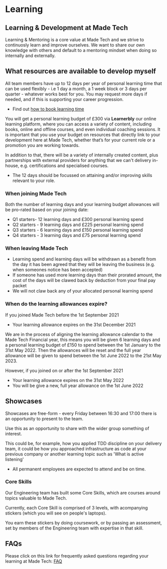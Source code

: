 # Learning

## Learning & Development at Made Tech

Learning & Mentoring is a core value at Made Tech and we strive to continuosly learn and improve ourselves. We want to share our own knowledge with others and default to a mentoring mindset when doing so internally and externally.

## What resources are available to develop myself

All team members have up to 12 days per year of personal learning time that can be used flexibly - i.e 1 day a month, a 1 week block or 3 days per quarter - whatever works best for you. You may request more days if needed, and if this is supporting your career progression. 

* Find out [how to book learning time](booking_learning_time.md) 

You will get a personal learning budget of £300 via **Learnerbly** our online learning platform, where you can access a variety of content, including books, online and offline courses, and even individual coaching sessions. It is important that you use your budget on resources that directly link to your development here at Made Tech, whether that’s for your current role or a promotion you are working towards.

In addition to that, there will be a variety of internally created content, plus partnerships with external providers for anything that we can't delivery in-house, e.g. certifications and specialised courses.

* The 12 days should be focussed on attaining and/or improving skills relevant to your role.

### When joining Made Tech
Both the number of learning days and your learning budget allowances will be pro-rated based on your joining date:
- Q1 starters- 12 learning days and £300 personal learning spend 
- Q2 starters - 9 learning days and £225 personal learning spend
- Q3 starters - 6 learning days and £150 personal learning spend
- Q4 starters - 3 learning days and £75 personal learning spend

### When leaving Made Tech

- Learning spend and learning days will be withdrawn as a benefit from the day it has been agreed that they will be leaving the business (e.g. when someones notice  has been accepted)
- If someone has used more learning days than their prorated amount, the cost of the days will be clawed back by deduction from your final pay packet
- We will not claw back any of your allocated personal learning spend

### When do the learning allowances expire?

If you joined Made Tech before the 1st September 2021 
- Your learning allowance expires on the 31st December 2021

We are in the process of aligning the learning allowance calendar to the Made Tech Financial year, this means you will be given 6 learning days and a personal learning budget of £150 to spend between the 1st January to the 31st May 2022. Then the allowances will be reset and the full year allowance will be given to spend between the 1st June 2022 to the 21st May 2023.

However, if you joined on or after the 1st September 2021
- Your learning allowance expires on the 31st May 2022
- You will be give a new, full year allowance on the 1st June 2022

## Showcases

Showcases are free-form - every Friday between 16:30 and 17:00 there is an opportunity to present to the team.

Use this as an opportunity to share with the wider group something of interest.

This could be, for example, how you applied TDD discipline on your delivery team, it could be how you approached infrastructure as code at your previous company or another learning topic such as 'What is active listening' 

* All permanent employees are expected to attend and be on time.


### Core Skills

Our Engineering team has built some Core Skills, which are courses around topics valuable to Made Tech.

Currently, each Core Skill is comprised of 3 levels, with acompanying stickers (which you will see on people's laptops).

You earn these stickers by doing coursework, or by passing an assessment, set by members of the Engineering team with expertise in that skill.


## FAQs

Please click on this link for frequently asked questions regarding your learning at Made Tech: 
[FAQ](https://docs.google.com/document/d/14tdHZ72DXzZTwWLGwz6DoaSV1EXSI6D2K4lUY1dCGTY/edit?usp=sharing)
